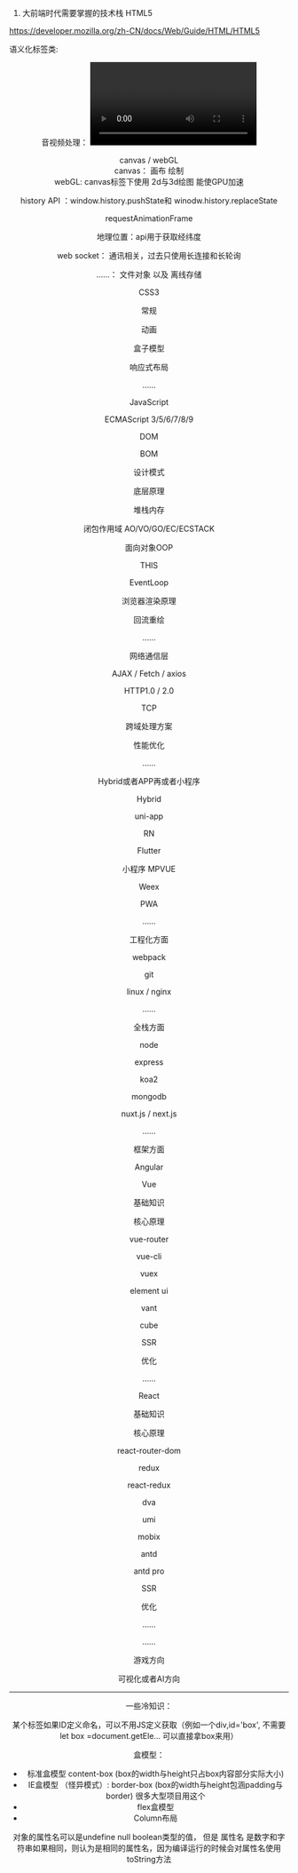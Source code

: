 1. 大前端时代需要掌握的技术栈
HTML5

https://developer.mozilla.org/zh-CN/docs/Web/Guide/HTML/HTML5

语义化标签类: <section> <article> <header> <nav> <footer>  

音视频处理： <video>以及<audio>及一系列对应的API功能  

canvas / webGL  
canvas： 画布  绘制  
webGL: canvas标签下使用 2d与3d绘图 能使GPU加速  

history API ：window.history.pushState和 winodw.history.replaceState

requestAnimationFrame

地理位置：api用于获取经纬度

web socket： 通讯相关，过去只使用长连接和长轮询

……：  文件对象 以及 离线存储

CSS3

常规

动画

盒子模型

响应式布局

……

JavaScript

ECMAScript 3/5/6/7/8/9

DOM

BOM

设计模式

底层原理

堆栈内存

闭包作用域 AO/VO/GO/EC/ECSTACK

面向对象OOP

THIS

EventLoop

浏览器渲染原理

回流重绘

……

网络通信层

AJAX / Fetch / axios

HTTP1.0 / 2.0

TCP

跨域处理方案

性能优化

……

Hybrid或者APP再或者小程序

Hybrid

uni-app

RN

Flutter

小程序 MPVUE

Weex

PWA

……

工程化方面

webpack

git

linux / nginx

……

全栈方面

node

express

koa2

mongodb

nuxt.js / next.js

……

框架方面

Angular

Vue

基础知识

核心原理

vue-router

vue-cli

vuex

element ui

vant

cube

SSR

优化

……

React

基础知识

核心原理

react-router-dom

redux

react-redux

dva

umi

mobix

antd

antd pro

SSR

优化

……

……

游戏方向

可视化或者AI方向

****
一些冷知识：  

某个标签如果ID定义命名，可以不用JS定义获取（例如一个div,id='box', 不需要let box =document.getEle...  可以直接拿box来用）   

盒模型： 
* 标准盒模型 content-box (box的width与height只占box内容部分实际大小)  
* IE盒模型 （怪异模式）: border-box (box的width与height包涵padding与border)  很多大型项目用这个
* flex盒模型  
* Column布局  


对象的属性名可以是undefine null boolean类型的值， 但是 属性名 是数字和字符串如果相同，则认为是相同的属性名，因为编译运行的时候会对属性名使用toString方法